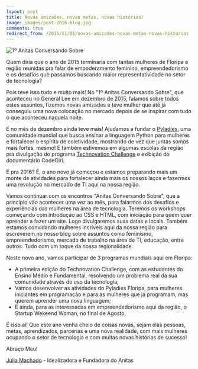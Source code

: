 ```yaml
---
layout: post
title: Novas amizades, novas metas, novas histórias!
image: images/post-2016-blog.jpg
comments: true
redirect_from: /2016/11/01/novas-amizades-novas-metas-novas-historias
---
```


![1º Anitas Conversando Sobre](/images/post-2016-blog.jpg "1º Anitas Conversando Sobre, no General Lee")


Quem diria que o ano de 2015 terminaria com tantas mulheres de Floripa e região reunidas pra falar de empoderamento feminino, empreendedorismo e os desafios que passamos buscando maior representatividade no setor de tecnologia?


<!--resumo-->


Pois teve isso tudo e muito mais! No "1º Anitas Conversando Sobre", que aconteceu no General Lee em dezembro de 2015, falamos sobre todos estes assuntos, fizemos novas amizades e teve mulher que até já conseguiu uma nova colocação no mercado depois de se inspirar com tudo o que aconteceu naquela noite.

E no mês de dezembro ainda teve mais! Ajudamos a fundar o [Pyladies](https://www.facebook.com/PyLadies-Floripa-763762813730310/), uma comunidade mundial que busca ensinar a linguagem Python para mulheres e fortalecer o espírito de coletividade, mostrando de vez que juntas somos mais fortes, mesmo! E também estivemos em algumas escolas da região pra divulgação do programa [Technovation Challenge](https://www.facebook.com/Technovation-Challenge-Florian%C3%B3polis-892494894191642/) e exibição do documentário CodeGirl.

E pra 2016? É, o ano novo já começou e estamos preparando mais um monte de atividades para fortalecer ainda mais os nossos laços e fazermos uma revolução no mercado de TI aqui na nossa região.

Vamos continuar com os encontros "Anitas Conversando Sobre", que a princípio vão acontecer uma vez ao mês, para falarmos dos desafios e experiências das mulheres na área de tecnologia. Teremos os workshops começando com introdução ao CSS e HTML, com iniciação para quem quer aprender a fazer um site. Logo divulgaremos suas datas e locais. Também estamos convidando mulheres incríveis aqui da nossa região para escreverem no nosso blog sobre assuntos como feminismo, empreendedorismo, mercado de trabalho na área de TI, educação, entre outros. Tudo com um toque da nossa regionalidade.

Neste novo ano, vamos participar de 3 programas mundiais aqui em Floripa: 

- A primeira edição do Technovation Challenge, com as estudantes do Ensino Médio e Fundamental, resolvendo um problema real da sua comunidade através do uso da tecnologia;
- Vamos desenvolver as atividades do Pyladies Floripa, para mulheres iniciantes em programação e para as mulheres que já programam, mas querem aprender uma nova linguagem;
- E ainda, para as interessadas em empreendedorismo aqui da região, o Startup Wekeend Woman, no final de Agosto.

É isso aí! Que este ano venha cheio de coisas novas, sejam elas pessoas, metas, aprendizados, parcerias e uma nova realidade, com mais mulheres ocupando o setor de tecnologia e com muitas novas histórias de sucesso!


Abraço Meu!

[Júlia Machado](https://www.facebook.com/julia.machado.pinto) - Idealizadora e Fundadora do Anitas
